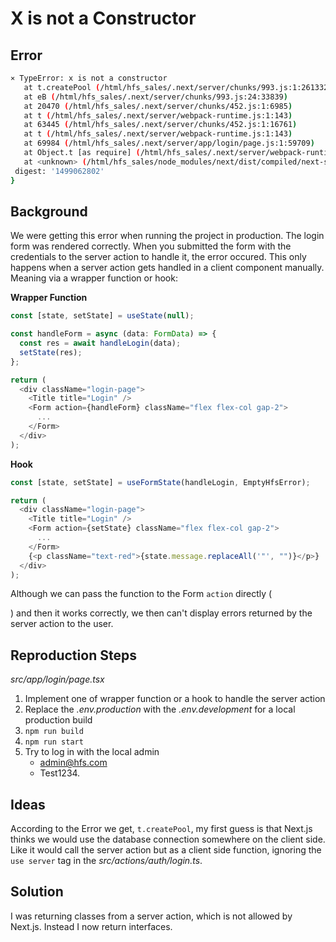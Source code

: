 # X is not a Constructor

## Error

```bash
⨯ TypeError: x is not a constructor
   at t.createPool (/html/hfs_sales/.next/server/chunks/993.js:1:261332)
   at eB (/html/hfs_sales/.next/server/chunks/993.js:24:33839)
   at 20470 (/html/hfs_sales/.next/server/chunks/452.js:1:6985)
   at t (/html/hfs_sales/.next/server/webpack-runtime.js:1:143)
   at 63445 (/html/hfs_sales/.next/server/chunks/452.js:1:16761)
   at t (/html/hfs_sales/.next/server/webpack-runtime.js:1:143)
   at 69984 (/html/hfs_sales/.next/server/app/login/page.js:1:59709)
   at Object.t [as require] (/html/hfs_sales/.next/server/webpack-runtime.js:1:143)
   at <unknown> (/html/hfs_sales/node_modules/next/dist/compiled/next-server/app-page.runtime.prod.js:127:1282) {
 digest: '1499062802'
}
```

## Background

We were getting this error when running the project in production. The login
form was rendered correctly. When you submitted the form with the credentials to
the server action to handle it, the error occured. This only happens when a
server action gets handled in a client component manually. Meaning via a wrapper
function or hook:

**Wrapper Function**

```typescript
const [state, setState] = useState(null);

const handleForm = async (data: FormData) => {
  const res = await handleLogin(data);
  setState(res);
};

return (
  <div className="login-page">
    <Title title="Login" />
    <Form action={handleForm} className="flex flex-col gap-2">
      ...
    </Form>
  </div>
);
```

**Hook**

```typescript
const [state, setState] = useFormState(handleLogin, EmptyHfsError);

return (
  <div className="login-page">
    <Title title="Login" />
    <Form action={setState} className="flex flex-col gap-2">
      ...
    </Form>
    {<p className="text-red">{state.message.replaceAll('"', "")}</p>}
  </div>
);
```

Although we can pass the function to the Form `action` directly
(<Form action={handleLogin}></Form>) and then it works correctly, we then can't
display errors returned by the server action to the user.

## Reproduction Steps

_src/app/login/page.tsx_

1. Implement one of wrapper function or a hook to handle the server action
2. Replace the _.env.production_ with the _.env.development_ for a local
   production build
3. `npm run build`
4. `npm run start`
5. Try to log in with the local admin
   - admin@hfs.com
   - Test1234.

## Ideas

According to the Error we get, `t.createPool`, my first guess is that Next.js
thinks we would use the database connection somewhere on the client side. Like
it would call the server action but as a client side function, ignoring the
`use server` tag in the _src/actions/auth/login.ts_.

## Solution

I was returning classes from a server action, which is not allowed by Next.js.
Instead I now return interfaces.
